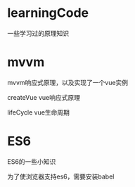 # learningCode
一些学习过的原理知识

# mvvm
mvvm响应式原理，以及实现了一个vue实例

createVue vue响应式原理

lifeCycle vue生命周期

# ES6
ES6的一些小知识

为了使浏览器支持es6，需要安装babel 